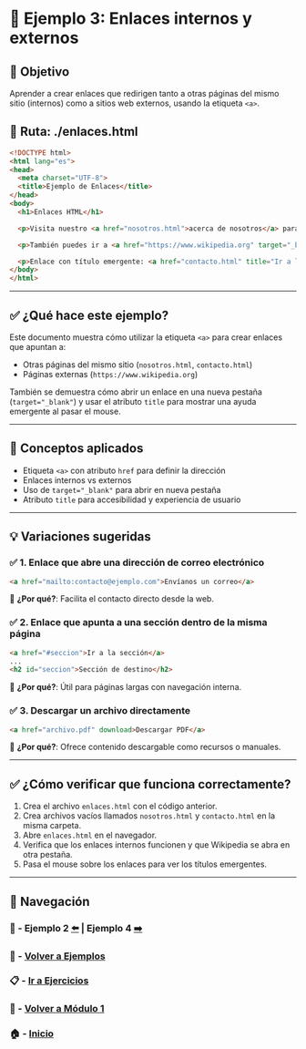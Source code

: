 # 🧪 Ejemplo 3: Enlaces internos y externos

## 🎯 Objetivo
Aprender a crear enlaces que redirigen tanto a otras páginas del mismo sitio (internos) como a sitios web externos, usando la etiqueta `<a>`.

## 📁 Ruta: ./enlaces.html

```html
<!DOCTYPE html>
<html lang="es">
<head>
  <meta charset="UTF-8">
  <title>Ejemplo de Enlaces</title>
</head>
<body>
  <h1>Enlaces HTML</h1>

  <p>Visita nuestro <a href="nosotros.html">acerca de nosotros</a> para más información.</p>

  <p>También puedes ir a <a href="https://www.wikipedia.org" target="_blank">Wikipedia</a> para aprender más.</p>

  <p>Enlace con título emergente: <a href="contacto.html" title="Ir a la página de contacto">Contáctanos</a></p>
</body>
</html>
```

---

## ✅ ¿Qué hace este ejemplo?

Este documento muestra cómo utilizar la etiqueta `<a>` para crear enlaces que apuntan a:
- Otras páginas del mismo sitio (`nosotros.html`, `contacto.html`)
- Páginas externas (`https://www.wikipedia.org`)

También se demuestra cómo abrir un enlace en una nueva pestaña (`target="_blank"`) y usar el atributo `title` para mostrar una ayuda emergente al pasar el mouse.

---

## 🧠 Conceptos aplicados

- Etiqueta `<a>` con atributo `href` para definir la dirección
- Enlaces internos vs externos
- Uso de `target="_blank"` para abrir en nueva pestaña
- Atributo `title` para accesibilidad y experiencia de usuario

---

## 💡 Variaciones sugeridas

### ✅ 1. Enlace que abre una dirección de correo electrónico
```html
<a href="mailto:contacto@ejemplo.com">Envíanos un correo</a>
```
📌 **¿Por qué?**: Facilita el contacto directo desde la web.

### ✅ 2. Enlace que apunta a una sección dentro de la misma página
```html
<a href="#seccion">Ir a la sección</a>
...
<h2 id="seccion">Sección de destino</h2>
```
📌 **¿Por qué?**: Útil para páginas largas con navegación interna.

### ✅ 3. Descargar un archivo directamente
```html
<a href="archivo.pdf" download>Descargar PDF</a>
```
📌 **¿Por qué?**: Ofrece contenido descargable como recursos o manuales.

---

## ✅ ¿Cómo verificar que funciona correctamente?

1. Crea el archivo `enlaces.html` con el código anterior.
2. Crea archivos vacíos llamados `nosotros.html` y `contacto.html` en la misma carpeta.
3. Abre `enlaces.html` en el navegador.
4. Verifica que los enlaces internos funcionen y que Wikipedia se abra en otra pestaña.
5. Pasa el mouse sobre los enlaces para ver los títulos emergentes.

---

## 🔁 Navegación

### 🧪 - Ejemplo 2 [⬅️](./Ejemplo_2.md) | Ejemplo 4 [➡️](./Ejemplo_4.md)

### 🧪 - [Volver a Ejemplos](../README.md)

### 📋 - [Ir a Ejercicios](../../Ejercicios/README.md)

### 📘 - [Volver a Módulo 1](../../Modulo_1.md)

### 🏠 - [Inicio](../../../README.md)

